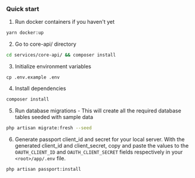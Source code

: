 ### Quick start

1. Run docker containers if you haven't yet

```sh
yarn docker:up
```

2. Go to core-api/ directory

```sh
cd services/core-api/ && composer install
```

3. Initialize environment variables

```
cp .env.example .env
```

4. Install dependencies

```sh
composer install
```

5. Run database migrations - This will create all the required database tables seeded with sample data

```sh
php artisan migrate:fresh --seed
```

6. Generate passport client_id and secret for your local server. With the generated client_id and client_secret, copy and paste the values to the `OAUTH_CLIENT_ID` and `OAUTH_CLIENT_SECRET` fields respectively in your `<root>/app/.env` file.

```sh
php artisan passport:install
```
